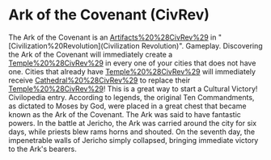 # Ark of the Covenant (CivRev)

The Ark of the Covenant is an [Artifacts%20%28CivRev%29](artifact) in "[Civilization%20Revolution](Civilization Revolution)".
Gameplay.
Discovering the Ark of the Covenant will immediately create a [Temple%20%28CivRev%29](Temple) in every one of your cities that does not have one. Cities that already have [Temple%20%28CivRev%29](Temples) will immediately receive [Cathedral%20%28CivRev%29](Cathedrals) to replace their [Temple%20%28CivRev%29](Temples)! This is a great way to start a Cultural Victory!
Civilopedia entry.
According to legends, the original Ten Commandments, as dictated to Moses by God, were placed in a great chest that became known as the Ark of the Covenant. The Ark was said to have fantastic powers. In the battle at Jericho, the Ark was carried around the city for six days, while priests blew rams horns and shouted. On the seventh day, the impenetrable walls of Jericho simply collapsed, bringing immediate victory to the Ark's bearers.